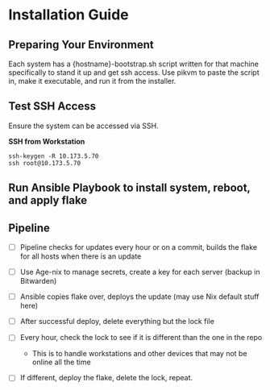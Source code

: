 # Installation Guide

## Preparing Your Environment

Each system has a {hostname}-bootstrap.sh script written for that machine specifically to stand it up and get ssh access. Use pikvm to paste the script in, make it executable, and run it from the installer.

## Test SSH Access

Ensure the system can be accessed via SSH.

**SSH from Workstation**  
   ```
   ssh-keygen -R 10.173.5.70
   ssh root@10.173.5.70
   ```

## Run Ansible Playbook to install system, reboot, and apply flake



## Pipeline

- [ ] Pipeline checks for updates every hour or on a commit, builds the flake for all hosts when there is an update
- [ ] Use Age-nix to manage secrets, create a key for each server (backup in Bitwarden)
- [ ] Ansible copies flake over, deploys the update (may use Nix default stuff here)

- [ ] After successful deploy, delete everything but the lock file
- [ ] Every hour, check the lock to see if it is different than the one in the repo
  - This is to handle workstations and other devices that may not be online all the time
- [ ] If different, deploy the flake, delete the lock, repeat.